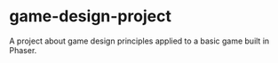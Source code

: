 # game-design-project
A project about game design principles applied to a basic game built in Phaser.
